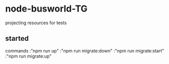 # node-busworld-TG
projecting resources for tests

## started

commands
:"npm run up"
:"npm run migrate:down"
:"npm run migrate:start"
:"npm run migrate:up"

~~~~teste



